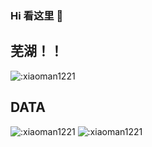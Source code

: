 ### Hi 看这里 👋

## 芜湖！！

![:xiaoman1221](https://count.getloli.com/get/@:xiaoman1221)
## DATA
![:xiaoman1221](https://github-readme-stats.vercel.app/api?username=xiaoman1221&show_icons=true&locale=cn&hide_border=true&theme=buefy)
![:xiaoman1221](https://github-readme-stats.vercel.app/api/top-langs/?username=xiaoman1221&layout=compact&locale=cn&hide_border=true&theme=buefy)
<!--
**xiaoman1221/xiaoman1221** is a ✨ _special_ ✨ repository because its `README.md` (this file) appears on your GitHub profile.

Here are some ideas to get you started:

- 🔭 I’m currently working on ...
- 🌱 I’m currently learning ...
- 👯 I’m looking to collaborate on ...
- 🤔 I’m looking for help with ...
- 💬 Ask me about ...
- 📫 How to reach me: ...
- 😄 Pronouns: ...
- ⚡ Fun fact: ...
-->
